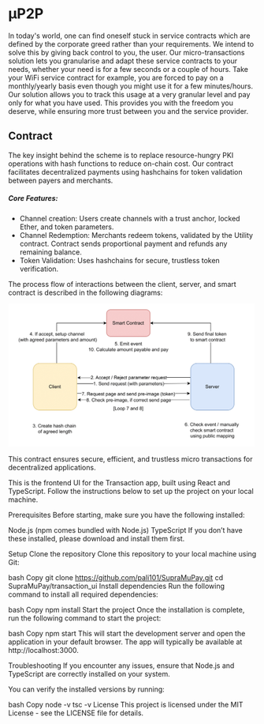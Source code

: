 # μP2P
In today's world, one can find oneself stuck in service contracts which are defined by the corporate greed rather than your requirements. We intend to solve this by giving back control to you, the user. Our micro-transactions solution lets you granularise and adapt these service contracts to your needs, whether your need is for a few seconds or a couple of hours. Take your WiFi service contract for example, you are forced to pay on a monthly/yearly basis even though you might use it for a few minutes/hours. Our solution allows you to track this usage at a very granular level and pay only for what you have used. This provides you with the freedom you deserve, while ensuring more trust between you and the service provider.

## Contract
The key insight behind the scheme is to replace resource-hungry PKI operations with hash functions to reduce on-chain cost. Our contract facilitates decentralized payments using hashchains for token validation between payers and merchants.

##### Core Features:
- Channel creation: Users create channels with a trust anchor, locked Ether, and token parameters.
- Channel Redemption: Merchants redeem tokens, validated by the Utility contract. Contract sends proportional payment and refunds any remaining balance.
- Token Validation: Uses hashchains for secure, trustless token verification.

The process flow of interactions between the client, server, and smart contract is described in the following diagrams:

<img src="InteractionDiagram.png" alt="Hash Chain-Based Scheme" width="500"/>

This contract ensures secure, efficient, and trustless micro transactions for decentralized applications.


This is the frontend UI for the Transaction app, built using React and TypeScript. Follow the instructions below to set up the project on your local machine.

Prerequisites
Before starting, make sure you have the following installed:

Node.js (npm comes bundled with Node.js)
TypeScript
If you don’t have these installed, please download and install them first.

Setup
Clone the repository
Clone this repository to your local machine using Git:

bash
Copy
git clone https://github.com/pali101/SupraMuPay.git
cd SupraMuPay/transaction_ui
Install dependencies
Run the following command to install all required dependencies:

bash
Copy
npm install
Start the project
Once the installation is complete, run the following command to start the project:

bash
Copy
npm start
This will start the development server and open the application in your default browser. The app will typically be available at http://localhost:3000.

Troubleshooting
If you encounter any issues, ensure that Node.js and TypeScript are correctly installed on your system.

You can verify the installed versions by running:

bash
Copy
node -v
tsc -v
License
This project is licensed under the MIT License - see the LICENSE file for details.
